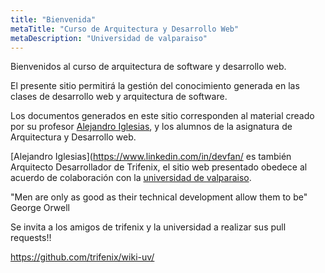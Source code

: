 ```yaml
---
title: "Bienvenida"
metaTitle: "Curso de Arquitectura y Desarrollo Web"
metaDescription: "Universidad de valparaiso"
---
```


Bienvenidos al curso de arquitectura de software y desarrollo web.

El presente sitio permitirá la gestión del conocimiento generada en las clases de desarrollo web y arquitectura de software.

Los documentos generados en este sitio corresponden al material creado por su profesor [Alejandro Iglesias](https://www.linkedin.com/in/devfan/), y los alumnos de la asignatura de Arquitectura y Desarrollo web.

[Alejandro Iglesias](https://www.linkedin.com/in/devfan/ es también Arquitecto Desarrollador de Trifenix, el sitio web presentado obedece al acuerdo de colaboración con la [universidad de valparaiso](https://transparencia.uv.cl/documentos/beneficios-y-subsidios/convenios-nacionales/2019/Rexe-02973-19.pdf).

"Men are only as good as  their technical development allow them to be"
George Orwell

Se invita a los amigos de trifenix y la universidad a realizar sus pull requests!! 

https://github.com/trifenix/wiki-uv/













